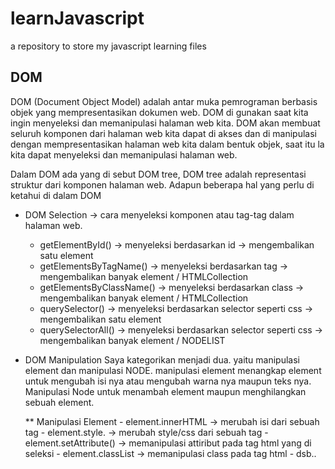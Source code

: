 # learnJavascript
a repository to store my javascript learning files

## DOM
DOM (Document Object Model) adalah antar muka pemrograman berbasis objek yang mempresentasikan dokumen web. DOM di gunakan saat kita ingin menyeleksi dan memanipulasi halaman web kita. DOM akan membuat seluruh komponen dari halaman web kita dapat di akses dan di manipulasi dengan mempresentasikan halaman web kita dalam bentuk objek, saat itu la kita dapat menyeleksi dan memanipulasi halaman web.

Dalam DOM ada yang di sebut DOM tree, DOM tree adalah representasi struktur dari komponen halaman web.
Adapun beberapa hal yang perlu di ketahui di dalam DOM
* DOM Selection -> cara menyeleksi komponen atau tag-tag dalam halaman web.
	- getElementById() 			-> menyeleksi berdasarkan id 					-> mengembalikan satu element
	- getElementsByTagName() 	-> menyeleksi berdasarkan tag 					-> mengembalikan banyak element / HTMLCollection
	- getElementsByClassName() 	-> menyeleksi berdasarkan class 				-> mengembalikan banyak element / HTMLCollection
	- querySelector()			-> menyeleksi berdasarkan selector seperti css -> mengembalikan satu element
	- querySelectorAll()		-> menyeleksi berdasarkan selector seperti css -> mengembalikan banyak element / NODELIST
* DOM Manipulation
	Saya kategorikan menjadi dua. yaitu manipulasi element dan manipulasi NODE. manipulasi element menangkap element untuk mengubah isi nya atau mengubah warna nya maupun teks nya. Manipulasi Node untuk menambah element maupun menghilangkan sebuah element.

	** Manipulasi Element
		- element.innerHTML 		-> merubah isi dari sebuah tag 
		- element.style.<property> 	-> merubah style/css dari sebuah tag
		- element.setAttribute()	-> memanipulasi attiribut pada tag html yang di seleksi
		- element.classList 		-> memanipulasi class pada tag html
		- dsb..